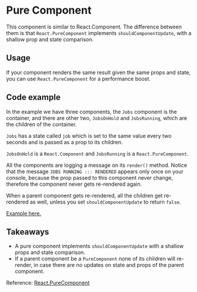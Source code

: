 # Pure Component

This component is similar to React.Component. The difference between them is that `React.PureComponent` implements `shouldComponentUpdate`, with a shallow prop and state comparison.

## Usage

If your component renders the same result given the same props and state, you can use `React.PureComponent` for a performance boost.

## Code example

In the example we have three components, the `Jobs` component is the container, and there are other two, `JobsOnHold` and `JobsRunning`, which are the children of the container.

`Jobs` has a state called `job` which is set to the same value every two seconds and is passed as a prop to its children.

`JobsOnHold` is a `React.Component` and `JobsRunning` is a `React.PureComponent`.

All the components are logging a message on its `render()` method. Notice that the message `JOBS RUNNING ::: RENDERED` appears only once on your console, because the prop passed to this component never change, therefore the component never gets re-rendered again.

When a parent component gets re-rendered, all the children get re-rendered as well, unless you set `shouldComponentUpdate` to return `false`.

[Example here.](./index.html)

## Takeaways

- A pure component implements `shouldComponentUpdate` with a shallow props and state comparison.
- If a parent component be a `PureComponent` none of its children will re-render, in case there are no updates on state and props of the parent component.

Reference: [React.PureComponent](https://reactjs.org/docs/react-api.html#reactpurecomponent)
